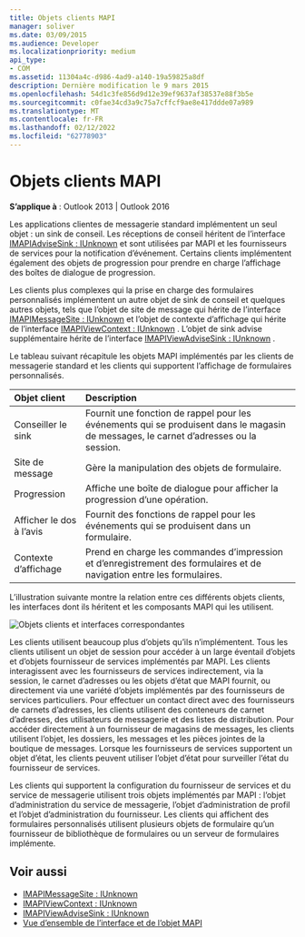 ```yaml
---
title: Objets clients MAPI
manager: soliver
ms.date: 03/09/2015
ms.audience: Developer
ms.localizationpriority: medium
api_type:
- COM
ms.assetid: 11304a4c-d986-4ad9-a140-19a59825a8df
description: Dernière modification le 9 mars 2015
ms.openlocfilehash: 54d1c3fe856d9d12e39ef9637af38537e88f3b5e
ms.sourcegitcommit: c0fae34cd3a9c75a7cffcf9ae8e417ddde07a989
ms.translationtype: MT
ms.contentlocale: fr-FR
ms.lasthandoff: 02/12/2022
ms.locfileid: "62778903"
---
```

# <a name="mapi-client-objects"></a>Objets clients MAPI
  
**S’applique à** : Outlook 2013 | Outlook 2016 
  
Les applications clientes de messagerie standard implémentent un seul objet : un sink de conseil. Les réceptions de conseil héritent de l’interface [IMAPIAdviseSink : IUnknown](imapiadvisesinkiunknown.md) et sont utilisées par MAPI et les fournisseurs de services pour la notification d’événement. Certains clients implémentent également des objets de progression pour prendre en charge l’affichage des boîtes de dialogue de progression. 
  
Les clients plus complexes qui la prise en charge des formulaires personnalisés implémentent un autre objet de sink de conseil et quelques autres objets, tels que l’objet de site de message qui hérite de l’interface [IMAPIMessageSite : IUnknown](imapimessagesiteiunknown.md) et l’objet de contexte d’affichage qui hérite de l’interface [IMAPIViewContext : IUnknown](imapiviewcontextiunknown.md) . L’objet de sink advise supplémentaire hérite de l’interface [IMAPIViewAdviseSink : IUnknown](imapiviewadvisesinkiunknown.md) . 
  
Le tableau suivant récapitule les objets MAPI implémentés par les clients de messagerie standard et les clients qui supportent l’affichage de formulaires personnalisés.
  
|**Objet client**|**Description**|
|:-----|:-----|
|Conseiller le sink  <br/> |Fournit une fonction de rappel pour les événements qui se produisent dans le magasin de messages, le carnet d’adresses ou la session. |
|Site de message  <br/> |Gère la manipulation des objets de formulaire. |
|Progression  <br/> |Affiche une boîte de dialogue pour afficher la progression d’une opération. |
|Afficher le dos à l’avis  <br/> |Fournit des fonctions de rappel pour les événements qui se produisent dans un formulaire. |
|Contexte d’affichage  <br/> |Prend en charge les commandes d’impression et d’enregistrement des formulaires et de navigation entre les formulaires. |
   
L’illustration suivante montre la relation entre ces différents objets clients, les interfaces dont ils héritent et les composants MAPI qui les utilisent. 
  
![Objets clients et interfaces correspondantes](media/amapi_65.gif "Objets clients et interfaces correspondantes")
  
Les clients utilisent beaucoup plus d’objets qu’ils n’implémentent. Tous les clients utilisent un objet de session pour accéder à un large éventail d’objets et d’objets fournisseur de services implémentés par MAPI. Les clients interagissent avec les fournisseurs de services indirectement, via la session, le carnet d’adresses ou les objets d’état que MAPI fournit, ou directement via une variété d’objets implémentés par des fournisseurs de services particuliers. Pour effectuer un contact direct avec des fournisseurs de carnets d’adresses, les clients utilisent des conteneurs de carnet d’adresses, des utilisateurs de messagerie et des listes de distribution. Pour accéder directement à un fournisseur de magasins de messages, les clients utilisent l’objet, les dossiers, les messages et les pièces jointes de la boutique de messages. Lorsque les fournisseurs de services supportent un objet d’état, les clients peuvent utiliser l’objet d’état pour surveiller l’état du fournisseur de services.
  
Les clients qui supportent la configuration du fournisseur de services et du service de messagerie utilisent trois objets implémentés par MAPI : l’objet d’administration du service de messagerie, l’objet d’administration de profil et l’objet d’administration du fournisseur. Les clients qui affichent des formulaires personnalisés utilisent plusieurs objets de formulaire qu’un fournisseur de bibliothèque de formulaires ou un serveur de formulaires implémente.
  
## <a name="see-also"></a>Voir aussi

- [IMAPIMessageSite : IUnknown](imapimessagesiteiunknown.md) 
- [IMAPIViewContext : IUnknown](imapiviewcontextiunknown.md)  
- [IMAPIViewAdviseSink : IUnknown](imapiviewadvisesinkiunknown.md)
- [Vue d’ensemble de l’interface et de l’objet MAPI](mapi-object-and-interface-overview.md)

